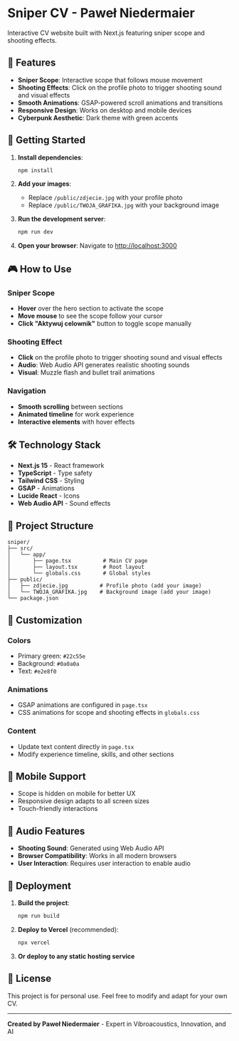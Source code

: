 # Sniper CV - Paweł Niedermaier

Interactive CV website built with Next.js featuring sniper scope and shooting effects.

## 🎯 Features

- **Sniper Scope**: Interactive scope that follows mouse movement
- **Shooting Effects**: Click on the profile photo to trigger shooting sound and visual effects
- **Smooth Animations**: GSAP-powered scroll animations and transitions
- **Responsive Design**: Works on desktop and mobile devices
- **Cyberpunk Aesthetic**: Dark theme with green accents

## 🚀 Getting Started

1. **Install dependencies**:
   ```bash
   npm install
   ```

2. **Add your images**:
   - Replace `/public/zdjecie.jpg` with your profile photo
   - Replace `/public/TWOJA_GRAFIKA.jpg` with your background image

3. **Run the development server**:
   ```bash
   npm run dev
   ```

4. **Open your browser**:
   Navigate to [http://localhost:3000](http://localhost:3000)

## 🎮 How to Use

### Sniper Scope
- **Hover** over the hero section to activate the scope
- **Move mouse** to see the scope follow your cursor
- **Click "Aktywuj celownik"** button to toggle scope manually

### Shooting Effect
- **Click** on the profile photo to trigger shooting sound and visual effects
- **Audio**: Web Audio API generates realistic shooting sounds
- **Visual**: Muzzle flash and bullet trail animations

### Navigation
- **Smooth scrolling** between sections
- **Animated timeline** for work experience
- **Interactive elements** with hover effects

## 🛠️ Technology Stack

- **Next.js 15** - React framework
- **TypeScript** - Type safety
- **Tailwind CSS** - Styling
- **GSAP** - Animations
- **Lucide React** - Icons
- **Web Audio API** - Sound effects

## 📁 Project Structure

```
sniper/
├── src/
│   └── app/
│       ├── page.tsx          # Main CV page
│       ├── layout.tsx        # Root layout
│       └── globals.css       # Global styles
├── public/
│   ├── zdjecie.jpg          # Profile photo (add your image)
│   └── TWOJA_GRAFIKA.jpg    # Background image (add your image)
└── package.json
```

## 🎨 Customization

### Colors
- Primary green: `#22c55e`
- Background: `#0a0a0a`
- Text: `#e2e8f0`

### Animations
- GSAP animations are configured in `page.tsx`
- CSS animations for scope and shooting effects in `globals.css`

### Content
- Update text content directly in `page.tsx`
- Modify experience timeline, skills, and other sections

## 📱 Mobile Support

- Scope is hidden on mobile for better UX
- Responsive design adapts to all screen sizes
- Touch-friendly interactions

## 🎵 Audio Features

- **Shooting Sound**: Generated using Web Audio API
- **Browser Compatibility**: Works in all modern browsers
- **User Interaction**: Requires user interaction to enable audio

## 🚀 Deployment

1. **Build the project**:
   ```bash
   npm run build
   ```

2. **Deploy to Vercel** (recommended):
   ```bash
   npx vercel
   ```

3. **Or deploy to any static hosting service**

## 📄 License

This project is for personal use. Feel free to modify and adapt for your own CV.

---

**Created by Paweł Niedermaier** - Expert in Vibroacoustics, Innovation, and AI
